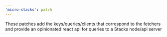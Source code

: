 ```yaml
---
'micro-stacks': patch
---
```


These patches add the keys/queries/clients that correspond to the fetchers and provide an opinionated react api for queries to a Stacks node/api server
